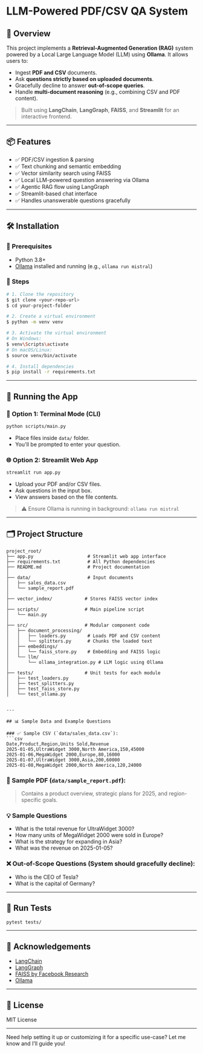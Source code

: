 # LLM-Powered PDF/CSV QA System

## 🚀 Overview

This project implements a **Retrieval-Augmented Generation (RAG)** system powered by a Local Large Language Model (LLM) using **Ollama**. It allows users to:

- Ingest **PDF and CSV** documents.
- Ask **questions strictly based on uploaded documents**.
- Gracefully decline to answer **out-of-scope queries**.
- Handle **multi-document reasoning** (e.g., combining CSV and PDF content).

> Built using **LangChain**, **LangGraph**, **FAISS**, and **Streamlit** for an interactive frontend.

---

## 📦 Features

- ✅ PDF/CSV ingestion & parsing
- ✅ Text chunking and semantic embedding
- ✅ Vector similarity search using FAISS
- ✅ Local LLM-powered question answering via Ollama
- ✅ Agentic RAG flow using LangGraph
- ✅ Streamlit-based chat interface
- ✅ Handles unanswerable questions gracefully

---

## 🛠️ Installation

### 🔧 Prerequisites
- Python 3.8+
- [Ollama](https://ollama.com/) installed and running (e.g., `ollama run mistral`)

### 🔁 Steps

```bash
# 1. Clone the repository
$ git clone <your-repo-url>
$ cd your-project-folder

# 2. Create a virtual environment
$ python -m venv venv

# 3. Activate the virtual environment
# On Windows:
$ venv\Scripts\activate
# On macOS/Linux:
$ source venv/bin/activate

# 4. Install dependencies
$ pip install -r requirements.txt
```

---

## 🚀 Running the App

### 🧪 Option 1: Terminal Mode (CLI)
```bash
python scripts/main.py
```
- Place files inside `data/` folder.
- You'll be prompted to enter your question.

### 🌐 Option 2: Streamlit Web App
```bash
streamlit run app.py
```
- Upload your PDF and/or CSV files.
- Ask questions in the input box.
- View answers based on the file contents.

> ⚠️ Ensure Ollama is running in background: `ollama run mistral`

---

## 🗂️ Project Structure

```
project_root/
├── app.py                    # Streamlit web app interface
├── requirements.txt          # All Python dependencies
├── README.md                 # Project documentation
│
├── data/                     # Input documents
│   ├── sales_data.csv
│   └── sample_report.pdf
│
├── vector_index/            # Stores FAISS vector index
│
├── scripts/                 # Main pipeline script
│   └── main.py
│
├── src/                     # Modular component code
│   ├── document_processing/
│   │   ├── loaders.py        # Loads PDF and CSV content
│   │   └── splitters.py      # Chunks the loaded text
│   ├── embeddings/
│   │   └── faiss_store.py    # Embedding and FAISS logic
│   └── llm/
│       └── ollama_integration.py # LLM logic using Ollama
│
├── tests/                   # Unit tests for each module
│   ├── test_loaders.py
│   ├── test_splitters.py
│   ├── test_faiss_store.py
│   └── test_ollama.py

             
---

## 📊 Sample Data and Example Questions

### ✅ Sample CSV (`data/sales_data.csv`):
```csv
Date,Product,Region,Units Sold,Revenue
2025-01-05,UltraWidget 3000,North America,150,45000
2025-01-06,MegaWidget 2000,Europe,80,16000
2025-01-07,UltraWidget 3000,Asia,200,60000
2025-01-08,MegaWidget 2000,North America,120,24000
```

### 📄 Sample PDF (`data/sample_report.pdf`):
> Contains a product overview, strategic plans for 2025, and region-specific goals.

### 💡 Sample Questions
- What is the total revenue for UltraWidget 3000?
- How many units of MegaWidget 2000 were sold in Europe?
- What is the strategy for expanding in Asia?
- What was the revenue on 2025-01-05?

### ❌ Out-of-Scope Questions (System should gracefully decline):
- Who is the CEO of Tesla?
- What is the capital of Germany?

---

## 🧪 Run Tests
```bash
pytest tests/
```

---

## 🧠 Acknowledgements
- [LangChain](https://github.com/hwchase17/langchain)
- [LangGraph](https://github.com/langchain-ai/langgraph)
- [FAISS by Facebook Research](https://github.com/facebookresearch/faiss)
- [Ollama](https://ollama.com)

---

## 📜 License
MIT License

---

Need help setting it up or customizing it for a specific use-case? Let me know and I’ll guide you!
